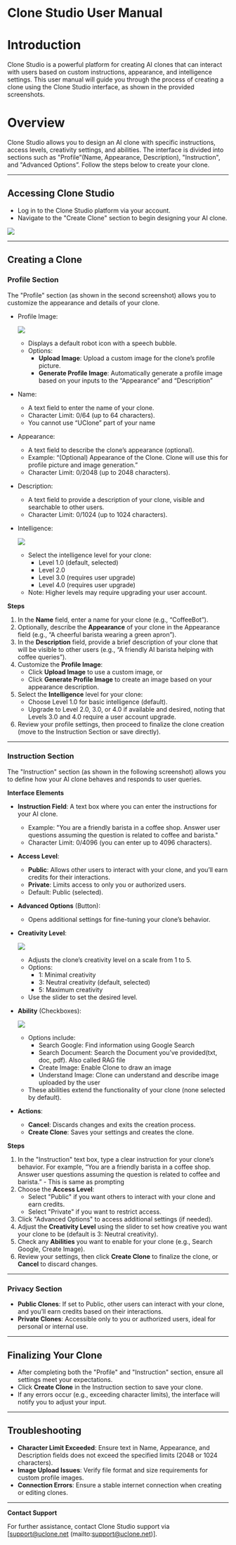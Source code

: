 # Clone Studio User Manual

# Introduction 

Clone Studio is a powerful platform for creating AI clones that can interact with users based on custom instructions, appearance, and intelligence settings. This user manual will guide you through the process of creating a clone using the Clone Studio interface, as shown in the provided screenshots.

# Overview

Clone Studio allows you to design an AI clone with specific instructions, access levels, creativity settings, and abilities. The interface is divided into sections such as "Profile”(Name, Appearance, Description), "Instruction", and "Advanced Options”. Follow the steps below to create your clone.

---

## Accessing Clone Studio 

* Log in to the Clone Studio platform via your account.  
* Navigate to the "Create Clone" section to begin designing your AI clone.

![](https://uclone-ai.github.io/uclone_contents/Screenshot%202025-03-04%20132756.jpg)

---

## Creating a Clone

### Profile Section 

The "Profile" section (as shown in the second screenshot) allows you to customize the appearance and details of your clone.

* Profile Image:
  
  ![](https://uclone-ai.github.io/uclone_contents/barista_profile.jpg)

  * Displays a default robot icon with a speech bubble.  
  * Options:  
    * **Upload Image**: Upload a custom image for the clone’s profile picture.  
    * **Generate Profile Image**: Automatically generate a profile image based on your inputs to the “Appearance” and “Description”  
* Name:  
  * A text field to enter the name of your clone.  
  * Character Limit: 0/64 (up to 64 characters).  
  * You cannot use “UClone” part of your name  
* Appearance:  
  * A text field to describe the clone’s appearance (optional).  
  * Example: “(Optional) Appearance of the Clone. Clone will use this for profile picture and image generation.”  
  * Character Limit: 0/2048 (up to 2048 characters).  
* Description:  
  * A text field to provide a description of your clone, visible and searchable to other users.  
  * Character Limit: 0/1024 (up to 1024 characters).  
* Intelligence:
  
    ![](https://uclone-ai.github.io/uclone_contents/intelligence.jpg)

  * Select the intelligence level for your clone:  
    * Level 1.0 (default, selected)  
    * Level 2.0  
    * Level 3.0 (requires user upgrade)  
    * Level 4.0 (requires user upgrade)  
  * Note: Higher levels may require upgrading your user account.

**Steps**

1. In the **Name** field, enter a name for your clone (e.g., “CoffeeBot”).  
2. Optionally, describe the **Appearance** of your clone in the Appearance field (e.g., “A cheerful barista wearing a green apron”).  
3. In the **Description** field, provide a brief description of your clone that will be visible to other users (e.g., “A friendly AI barista helping with coffee queries”).  
4. Customize the **Profile Image**:  
   * Click **Upload Image** to use a custom image, or  
   * Click **Generate Profile Image** to create an image based on your appearance description.  
5. Select the **Intelligence** level for your clone:  
   * Choose Level 1.0 for basic intelligence (default).  
   * Upgrade to Level 2.0, 3.0, or 4.0 if available and desired, noting that Levels 3.0 and 4.0 require a user account upgrade.  
6. Review your profile settings, then proceed to finalize the clone creation (move to the Instruction Section or save directly).

---

### Instruction Section 

The "Instruction" section (as shown in the following screenshot) allows you to define how your AI clone behaves and responds to user queries.

**Interface Elements**

* **Instruction Field**: A text box where you can enter the instructions for your AI clone.  
  * Example: "You are a friendly barista in a coffee shop. Answer user questions assuming the question is related to coffee and barista."  
  * Character Limit: 0/4096 (you can enter up to 4096 characters).  
* **Access Level**:  
  * **Public**: Allows other users to interact with your clone, and you’ll earn credits for their interactions.  
  * **Private**: Limits access to only you or authorized users.  
  * Default: Public (selected).  
* **Advanced Options** (Button):  
  * Opens additional settings for fine-tuning your clone’s behavior.  
* **Creativity Level**:
  
    ![](https://uclone-ai.github.io/uclone_contents/creativity.jpg)

  * Adjusts the clone’s creativity level on a scale from 1 to 5\.  
  * Options:  
    * 1: Minimal creativity  
    * 3: Neutral creativity (default, selected)  
    * 5: Maximum creativity  
  * Use the slider to set the desired level.  
* **Ability** (Checkboxes):
  
    ![](https://uclone-ai.github.io/uclone_contents/ability_new.jpg)

  * Options include:  
    * Search Google: Find information using Google Search  
    * Search Document: Search the Document you’ve provided(txt, doc, pdf). Also called RAG file  
    * Create Image: Enable Clone to draw an image   
    * Understand Image: Clone can understand and describe image uploaded by the user  
  * These abilities extend the functionality of your clone (none selected by default).  
* **Actions**:  
  * **Cancel**: Discards changes and exits the creation process.  
  * **Create Clone**: Saves your settings and creates the clone.

**Steps**

1. In the "Instruction" text box, type a clear instruction for your clone’s behavior. For example, “You are a friendly barista in a coffee shop. Answer user questions assuming the question is related to coffee and barista.” \- This is same as prompting  
2. Choose the **Access Level**:  
   * Select "Public" if you want others to interact with your clone and earn credits.  
   * Select "Private" if you want to restrict access.  
3. Click "Advanced Options" to access additional settings (if needed).  
4. Adjust the **Creativity Level** using the slider to set how creative you want your clone to be (default is 3: Neutral creativity).  
5. Check any **Abilities** you want to enable for your clone (e.g., Search Google, Create Image).  
6. Review your settings, then click **Create Clone** to finalize the clone, or **Cancel** to discard changes.

---

### Privacy Section

* **Public Clones**: If set to Public, other users can interact with your clone, and you’ll earn credits based on their interactions.  
* **Private Clones**: Accessible only to you or authorized users, ideal for personal or internal use.  

---

## Finalizing Your Clone

* After completing both the "Profile" and "Instruction" section, ensure all settings meet your expectations.  
* Click **Create Clone** in the Instruction section to save your clone.  
* If any errors occur (e.g., exceeding character limits), the interface will notify you to adjust your input.


---

## Troubleshooting

* **Character Limit Exceeded**: Ensure text in Name, Appearance, and Description fields does not exceed the specified limits (2048 or 1024 characters). 
* **Image Upload Issues**: Verify file format and size requirements for custom profile images.  
* **Connection Errors**: Ensure a stable internet connection when creating or editing clones.

---

**Contact Support**

For further assistance, contact Clone Studio support via \[support@uclone.net (mailto:support@uclone.net)\].


